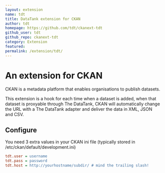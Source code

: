 ```yaml
---
layout: extension
name: tdt
title: DataTank extension for CKAN
author: tdt
homepage: https://github.com/tdt/ckanext-tdt
github_user: tdt
github_repo: ckanext-tdt
category: Extension
featured: 
permalink: /extension/tdt/
---
```



# An extension for CKAN

CKAN is a metadata platform that enables organisations to publish datasets.

This extension is a hook for each time when a dataset is added, when that dataset is proxyable through The DataTank, CKAN will automatically change the URL with a The DataTank adapter and deliver the data in XML, JSON and CSV. 

## Configure

You need 3 extra values in your CKAN ini file (typically stored in /etc/ckan/default/development.ini)

```ini
tdt.user = username
tdt.pass = password
tdt.host = http://yourhostname/subdir/ # mind the trailing slash!
```

